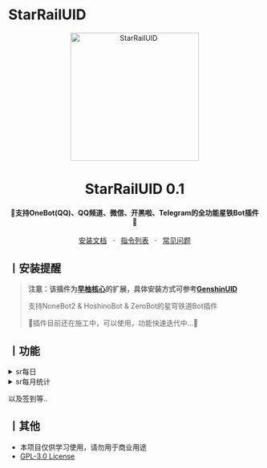 # StarRailUID

<p align="center">
  <a href="https://github.com/qwerdvd/StarRailUID"><img src="https://s2.loli.net/2023/04/30/kvZgaVLo5fATI6h.png" width="256" height="256" alt="StarRailUID"></a>
</p>
<h1 align = "center">StarRailUID 0.1</h1>
<h4 align = "center">🚧支持OneBot(QQ)、QQ频道、微信、开黑啦、Telegram的全功能星铁Bot插件🚧</h4>
<div align = "center">
        <a href="http://docs.gsuid.gbots.work/#/" target="_blank">安装文档</a> &nbsp; · &nbsp;
        <a href="http://docs.gsuid.gbots.work/#/CommandList" target="_blank">指令列表</a> &nbsp; · &nbsp;
        <a href="http://docs.gsuid.gbots.work/#/FAQ">常见问题</a>
</div>


## 丨安装提醒

> **注意：该插件为[早柚核心](https://github.com/Genshin-bots/gsuid_core)的扩展，具体安装方式可参考[GenshinUID](https://github.com/KimigaiiWuyi/GenshinUID)**
>
> 支持NoneBot2 & HoshinoBot & ZeroBot的星穹铁道Bot插件
>
> 🚧插件目前还在施工中，可以使用，功能快速迭代中...🚧

## 丨功能

<details><summary>sr每日</summary><p>
<img src="https://s2.loli.net/2023/04/30/DYgCOkMy8Xe4mwc.png"/> 
</p></details>

<details><summary>sr每月统计</summary><p>
<img src="https://s2.loli.net/2023/04/30/MGQuacdWS9kfUpg.png"/> 
</p></details>

以及签到等..

## 丨其他

+ 本项目仅供学习使用，请勿用于商业用途
+ [GPL-3.0 License](https://github.com/qwerdvd/StarRailUID/blob/master/LICENSE)
